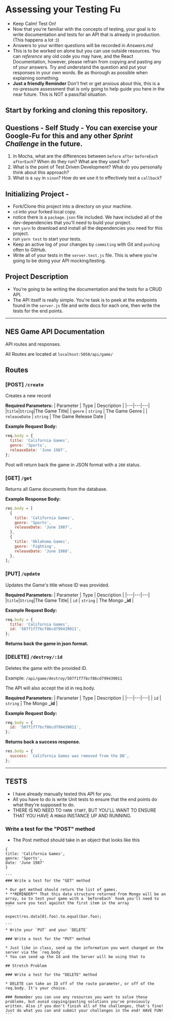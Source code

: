 # Assessing your Testing Fu

* Keep Calm! Test On!
* Now that you're familiar with the concepts of testing, your goal is to write documentation and tests for an API that is already in production. (This happens a lot :))
* Answers to your written questions will be recorded in _Answers.md_
* This is to be worked on alone but you can use outside resources. You can _reference_ any old code you may have, and the React Documentation, however, please refrain from copying and pasting any of your answers. Try and understand the question and put your responses in your own words. Be as thorough as possible when explaining something.
* **Just a friendly Reminder** Don't fret or get anxious about this, this is a no-pressure assessment that is only going to help guide you here in the near future. This is NOT a pass/fail situation.

## Start by forking and cloning this repository.

## Questions - Self Study - You can exercise your Google-Fu for this and any other _Sprint Challenge_ in the future.

1.  In Mocha, what are the differences between `before` `after` `beforeEach` `afterEach`? When do they run? What are they used for?
1.  What is the point of Test Driven Development? What do you personally think about this approach?
1.  What is a `spy` in `sinon`? How do we use it to effectively test a `callback`?

## Initializing Project -

* Fork/Clone this project into a directory on your machine.
* `cd` into your forked local copy.
* notice there is a `package.json` file included. We have included all of the dev-dependencies that you'll need to build your project.
* run `yarn` to download and install all the dependencies you need for this project.
* run `yarn test` to start your tests.
* Keep an active log of your changes by `commiting` with Git and `pushing` often to GitHub.
* Write all of your tests in the `server.test.js` file. This is where you're going to be doing your API mocking/testing.

## Project Description

* You're going to be writing the documentation and the tests for a CRUD API.
* The API itself is really simple. You're task is to peek at the endpoints found in the `server.js` file and write docs for each one, then write the tests for the end points.

---

## NES Game API Documentation

API routes and responses.

All Routes are located at `localhost:5050/api/game/`

## Routes

### [POST] `/create`

Creates a new record

**Required Parameters:**
| Parameter | Type | Description |
|---|---|---|
|`title`|`String`|The Game Title|
| `genre` | `string` | The Game Genre |
| `releaseDate` | `string` | The Game Release Date |

**Example Request Body:**

```javascript
req.body = {
  title: 'California Games',
  genre: 'Sports',
  releaseDate: 'June 1987',
};
```

Post will return back the game in JSON format with a `200` status.

### [GET] `/get`

Returns all Game documents from the database.

**Example Response Body:**

```javascript
res.body = [
  {
    title: 'California Games',
    genre: 'Sports',
    releaseDate: 'June 1987',
  },
  {
    title: 'Oklahoma Games',
    genre: 'Fighting',
    releaseDate: 'June 1988',
  },
];
```

### [PUT] `/update`

Updates the Game's title whose ID was provided.

**Required Parameters:**
| Parameter | Type | Description |
|---|---|---|
|`title`|`String`|The Game Title|
| `id` | `string` | The Mongo **\_id** |

**Example Request Body:**

```javascript
req.body = {
  title: 'California Games',
  id: '507f1f77bcf86cd799439011',
};
```

**Returns back the game in json format.**

### [DELETE] `/destroy/:id`

Deletes the game with the provided ID.

Example:
`/api/game/destroy/507f1f77bcf86cd799439011`

The API will also accept the id in req.body.

**Required Parameters:**
| Parameter | Type | Description |
|---|---|---|
| `id` | `string` | The Mongo **\_id** |

**Example Request Body:**

```javascript
req.body = {
  id: '507f1f77bcf86cd799439011',
};
```

**Returns back a success response.**

```javascript
res.body = {
  success: `California Games was removed from the DB`,
};
```

---

## TESTS

* I have already manually tested this API for you.
* All you have to do is write Unit tests to ensure that the end points do what they're supposed to do.
* THERE IS NO NEED TO `YARN START`, BUT YOU'LL WANT TO ENSURE THAT YOU HAVE A `MONGO` INSTANCE UP AND RUNNING.

### Write a test for the "POST" method

* The Post method should take in an object that looks like this

````
{
title: 'California Games',
genre: 'Sports',
date: 'June 1987'
}

```
### Write a test for the "GET" method

* Our get method should return the list of games.
* **REMINDER** That this data structure returned from Mongo will be an array, so to test your game with a `beforeEach` hook you'll need to make sure you test against the first item in the array
```

expect(res.data[0].foo).to.equal(bar.foo);

```
* Write your `PUT` and your `DELETE`

### Write a test for the "PUT" method

* Just like in class, send up the information you want changed on the server via the `req.body`.
* You can send up the Id and the Server will be using that to

## Stretch Problem

### Write a test for the "DELETE" method

* DELETE can take an ID off of the route parameter, or off of the req.body. It's your choice.

### Remember you can use any resources you want to solve these problems, but avoid copying/pasting solutions you've previously written. Also if you don't finish all of the challenges, that's fine! Just do what you can and submit your challenges in the end! HAVE FUN!
```
````
